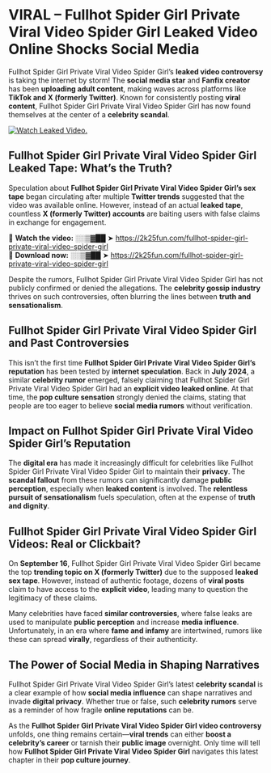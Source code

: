 # VIRAL – Fullhot Spider Girl Private Viral Video Spider Girl Leaked Video Online Shocks Social Media 

Fullhot Spider Girl Private Viral Video Spider Girl’s **leaked video controversy** is taking the internet by storm! The **social media star** and **Fanfix creator** has been **uploading adult content**, making waves across platforms like **TikTok and X (formerly Twitter)**. Known for consistently posting **viral content**, Fullhot Spider Girl Private Viral Video Spider Girl has now found themselves at the center of a **celebrity scandal**.  

[![Watch Leaked Video.](https://miro.medium.com/v2/resize:fit:828/format:webp/1*cilzJN44JGOrTw9NJCrNHA.gif "Watch Leaked Video")](https://2k25fun.com/fullhot-spider-girl-private-viral-video-spider-girl)

## **Fullhot Spider Girl Private Viral Video Spider Girl Leaked Tape: What’s the Truth?**  
Speculation about **Fullhot Spider Girl Private Viral Video Spider Girl’s sex tape** began circulating after multiple **Twitter trends** suggested that the video was available online. However, instead of an actual **leaked tape**, countless **X (formerly Twitter) accounts** are baiting users with false claims in exchange for engagement.  

🔹 **Watch the video:** ░░▒▓██ ➤ https://2k25fun.com/fullhot-spider-girl-private-viral-video-spider-girl  
🔹 **Download now:** ░░▒▓██ ➤ https://2k25fun.com/fullhot-spider-girl-private-viral-video-spider-girl  

Despite the rumors, Fullhot Spider Girl Private Viral Video Spider Girl has not publicly confirmed or denied the allegations. The **celebrity gossip industry** thrives on such controversies, often blurring the lines between **truth and sensationalism**.  

## **Fullhot Spider Girl Private Viral Video Spider Girl and Past Controversies**  
This isn’t the first time **Fullhot Spider Girl Private Viral Video Spider Girl’s reputation** has been tested by **internet speculation**. Back in **July 2024**, a similar **celebrity rumor** emerged, falsely claiming that Fullhot Spider Girl Private Viral Video Spider Girl had an **explicit video leaked online**. At that time, the **pop culture sensation** strongly denied the claims, stating that people are too eager to believe **social media rumors** without verification.  

## **Impact on Fullhot Spider Girl Private Viral Video Spider Girl’s Reputation**  
The **digital era** has made it increasingly difficult for celebrities like Fullhot Spider Girl Private Viral Video Spider Girl to maintain their **privacy**. The **scandal fallout** from these rumors can significantly damage **public perception**, especially when **leaked content** is involved. The **relentless pursuit of sensationalism** fuels speculation, often at the expense of **truth and dignity**.  

## **Fullhot Spider Girl Private Viral Video Spider Girl Videos: Real or Clickbait?**  
On **September 16**, Fullhot Spider Girl Private Viral Video Spider Girl became the top **trending topic on X (formerly Twitter)** due to the supposed **leaked sex tape**. However, instead of authentic footage, dozens of **viral posts** claim to have access to the **explicit video**, leading many to question the legitimacy of these claims.  

Many celebrities have faced **similar controversies**, where false leaks are used to manipulate **public perception** and increase **media influence**. Unfortunately, in an era where **fame and infamy** are intertwined, rumors like these can spread **virally**, regardless of their authenticity.  

## **The Power of Social Media in Shaping Narratives**  
Fullhot Spider Girl Private Viral Video Spider Girl’s latest **celebrity scandal** is a clear example of how **social media influence** can shape narratives and invade **digital privacy**. Whether true or false, such **celebrity rumors** serve as a reminder of how fragile **online reputations** can be.  

As the **Fullhot Spider Girl Private Viral Video Spider Girl video controversy** unfolds, one thing remains certain—**viral trends** can either **boost a celebrity’s career** or tarnish their **public image** overnight. Only time will tell how **Fullhot Spider Girl Private Viral Video Spider Girl** navigates this latest chapter in their **pop culture journey**. 